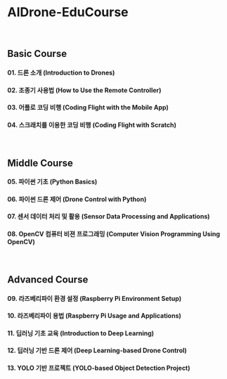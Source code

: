 # AIDrone-EduCourse

<br/>

## Basic Course
#### 01. 드론 소개 (Introduction to Drones)
#### 02. 조종기 사용법  (How to Use the Remote Controller)
#### 03. 어플로 코딩 비행 (Coding Flight with the Mobile App)
#### 04. 스크래치를 이용한 코딩 비행 (Coding Flight with Scratch)

<br/>

## Middle Course
#### 05. 파이썬 기초 (Python Basics)
#### 06. 파이썬 드론 제어 (Drone Control with Python)
#### 07. 센서 데이터 처리 및 활용 (Sensor Data Processing and Applications)
#### 08. OpenCV 컴퓨터 비젼 프로그래밍 (Computer Vision Programming Using OpenCV)

<br/>

## Advanced Course
#### 09. 라즈베리파이 환경 설정 (Raspberry Pi Environment Setup)
#### 10. 라즈베리파이 용법 (Raspberry Pi Usage and Applications)
#### 11. 딥러닝 기초 교육 (Introduction to Deep Learning)
#### 12. 딥러닝 기반 드론 제어 (Deep Learning-based Drone Control)
#### 13. YOLO 기반 프로젝트 (YOLO-based Object Detection Project)


